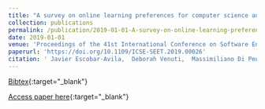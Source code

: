 ```yaml
---
title: "A survey on online learning preferences for computer science and programming"
collection: publications
permalink: /publication/2019-01-01-A-survey-on-online-learning-preferences-for-computer-science-and-programming
date: 2019-01-01
venue: 'Proceedings of the 41st International Conference on Software Engineering: Software Engineering Education and Training, ICSE (SEET) 2019, Montreal, QC, Canada, May 25-31, 2019'
paperurl: 'https://doi.org/10.1109/ICSE-SEET.2019.00026'
citation: ' Javier Escobar-Avila,  Deborah Venuti,  Massimiliano Di Penta,  Sonia Haiduc, &quot;A survey on online learning preferences for computer science and programming.&quot; Proceedings of the 41st International Conference on Software Engineering: Software Engineering Education and Training, ICSE (SEET) 2019, Montreal, QC, Canada, May 25-31, 2019, 2019.'
---
```

[Bibtex](https://dblp.org/rec/bib/conf/icse/Escobar-AvilaVP19){:target="_blank"}

[Access paper here](https://doi.org/10.1109/ICSE-SEET.2019.00026){:target="_blank"}
